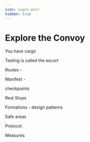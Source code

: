 ```yaml
---
icon: signs-post
hidden: true
---
```


# Explore the Convoy

You have cargo



Testing is called the escort&#x20;

Routes -&#x20;

Manifest -&#x20;

checkpoints&#x20;

Rest Stops

Formations - design patterns&#x20;

Safe areas&#x20;

Protocol

Measures&#x20;

